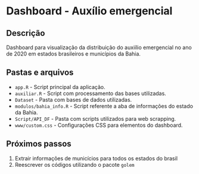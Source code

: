 
# Dashboard - Auxílio emergencial

## Descrição

Dashboard para visualização da distribuição do auxiílio emergencial no ano de 2020 em estados brasileiros e municípios da Bahia.

## Pastas e arquivos

* `app.R` - Script principal da aplicação.
* `auxiliar.R` - Script com processamento das bases utilizadas.
* `Dataset` - Pasta com bases de dados utilizadas.
* `modulos/bahia_info.R` - Script referente a aba de informações do estado da Bahia.
* `Script/API_DF` - Pasta com scripts utilizados para web scrapping.
* `www/custom.css` - Configurações CSS para elementos do dashboard.

## Próximos passos

1. Extrair informações de municícios para todos os estados do brasil
2. Reescrever os códigos utilizando o pacote `golem`
